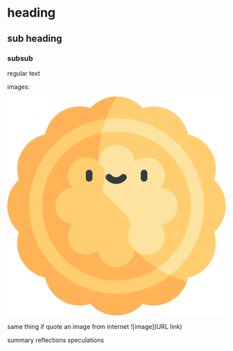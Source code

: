 # heading
## sub heading
### subsub
regular text

images:

![hello](mooncake.png)

same thing if quote an image from internet
![image](URL link)



summary
reflections
speculations

